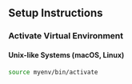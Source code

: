 ## Setup Instructions

### Activate Virtual Environment
#### Unix-like Systems (macOS, Linux)
```bash
source myenv/bin/activate
